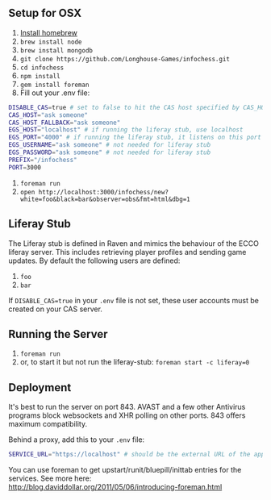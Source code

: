 Setup for OSX
------------- 


1. [Install homebrew](http://brew.sh/)
1. `brew install node`
1. `brew install mongodb`
1. `git clone https://github.com/Longhouse-Games/infochess.git`
1. `cd infochess`
1. `npm install`
1. `gem install foreman`
1. Fill out your .env file:

```sh
DISABLE_CAS=true # set to false to hit the CAS host specified by CAS_HOST and CAS_HOST_FALLBACK
CAS_HOST="ask someone"
CAS_HOST_FALLBACK="ask someone"
EGS_HOST="localhost" # if running the liferay stub, use localhost
EGS_PORT="4000" # if running the liferay stub, it listens on this port
EGS_USERNAME="ask someone" # not needed for liferay stub
EGS_PASSWORD="ask someone" # not needed for liferay stub
PREFIX="/infochess"
PORT=3000
```
1. `foreman run`
1. `open http://localhost:3000/infochess/new?white=foo&black=bar&observer=obs&fmt=html&dbg=1`

Liferay Stub
------------

The Liferay stub is defined in Raven and mimics the behaviour of the ECCO liferay server. This includes retrieving player profiles and sending game updates. By default the following users are defined:
1. `foo`
1. `bar`

If `DISABLE_CAS=true` in your `.env` file is not set, these user accounts must be created on your CAS server.

Running the Server
------------------

1. `foreman run`
1. or, to start it but not run the liferay-stub: `foreman start -c liferay=0`

Deployment
----------

It's best to run the server on port 843. AVAST and a few other Antivirus programs block websockets and XHR polling on other ports. 843 offers maximum compatibility.

Behind a proxy, add this to your `.env` file:

```sh
SERVICE_URL="https://localhost" # should be the external URL of the app
```

You can use foreman to get upstart/runit/bluepill/inittab entries for the services. See more here: http://blog.daviddollar.org/2011/05/06/introducing-foreman.html
